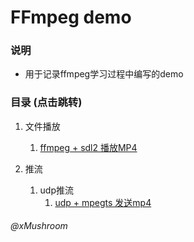 # FFmpeg demo

### 说明
+   用于记录ffmpeg学习过程中编写的demo

### 目录 (点击跳转)
1.  文件播放
    1.  [ffmpeg + sdl2 播放MP4](https://github.com/Mushroom0709/ffmpeg_demo/tree/master/ffmpeg_mpegts_pusher)

2.  推流
    1.  udp推流
        1.  [udp + mpegts 发送mp4](https://github.com/Mushroom0709/ffmpeg_demo/ffmpeg_mpegts_pusher)


###### @xMushroom